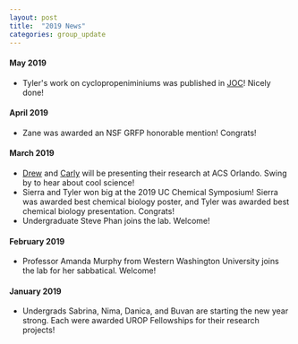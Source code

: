 ```yaml
---
layout: post
title:  "2019 News"
categories: group_update
---
```

#### May 2019
- Tyler's work on cyclopropeniminiums was published in [JOC](https://pubs.acs.org/doi/10.1021/acs.joc.9b00518)! Nicely done!

#### April 2019
- Zane was awarded an NSF GRFP honorable mention! Congrats!

#### March 2019
- [Drew](https://plan.core-apps.com/acsorlando2019/abstract/713e959c-e9c8-4e1f-a6fd-9cf766e75980) and [Carly](https://plan.core-apps.com/acsorlando2019/abstract/13e0cb72-3f11-482f-aa80-d44d2ea9c201) will be presenting their research at ACS Orlando. Swing by to hear about cool science!
- Sierra and Tyler won big at the 2019 UC Chemical Symposium! Sierra was awarded best chemical biology poster, and Tyler was awarded best chemical biology presentation. Congrats!
- Undergraduate Steve Phan joins the lab. Welcome!

#### February 2019
- Professor Amanda Murphy from Western Washington University joins the lab for her sabbatical. Welcome!

#### January 2019
- Undergrads Sabrina, Nima, Danica, and Buvan are starting the new year strong. Each were awarded UROP Fellowships for their research projects!
